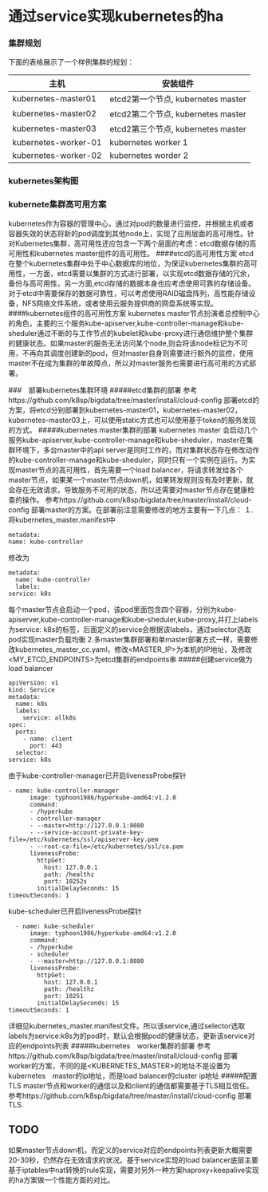 # 通过service实现kubernetes的ha

### 集群规划
下面的表格展示了一个样例集群的规划：

|主机|安装组件|
|---|---|
|kubernetes-master01|etcd2第一个节点, kubernetes master|
|kubernetes-master02|etcd2第二个节点, kubernetes master|
|kubernetes-master03|etcd2第三个节点, kubernetes master|
|kubernetes-worker-01|kubernetes worker 1|
|kubernetes-worker-02|kubernetes worder 2|

### kubernetes架构图


### kubernete集群高可用方案
kubernetes作为容器的管理中心，通过对pod的数量进行监控，并根据主机或者容器失效的状态将新的pod调度到其他node上，实现了应用层面的高可用性。针对Kubernetes集群，高可用性还应包含一下两个层面的考虑：etcd数据存储的高可用性和kubernetes master组件的高可用性。
####etcd的高可用性方案
etcd在整个kubernetes集群中处于中心数据库的地位，为保证kubernetes集群的高可用性，一方面，etcd需要以集群的方式进行部署，以实现etcd数据存储的冗余，备份与高可用性，另一方面,etcd存储的数据本身也应考虑使用可靠的存储设备。对于etcd中需要保存的数据可靠性，可以考虑使用RAID磁盘阵列，高性能存储设备，NFS网络文件系统，或者使用云服务提供商的网盘系统等实现。
####kubernetes组件的高可用性方案
kubernetes master节点扮演者总控制中心的角色，主要的三个服务kube-apiserver,kube-controller-manage和kube-sheduler通过不断的与工作节点的kubelet和kube-proxy进行通信维护整个集群的健康状态。如果master的服务无法访问某个node,则会将该node标记为不可用，不再向其调度创建新的pod，但对master自身则需要进行额外的监控，使用master不在成为集群的单故障点，所以对master服务也需要进行高可用的方式部署。

###　部署kubernetes集群环境
#####etcd集群的部署
参考https://github.com/k8sp/bigdata/tree/master/install/cloud-config
部署etcd的方案，将etcd分别部署到kubernetes-master01，kubernetes-master02，kubernetes-master03上，可以使用static方式也可以使用基于token的服务发现的方式。
#####kubernetes master集群的部署
kubernetes master 会启动几个服务kube-apiserver,kube-controller-manage和kube-sheduler，master在集群环境下，多台master中的api server是同时工作的，而对集群状态存在修改动作的kube-controller-manage和kube-sheduler，同时只有一个实例在运行。为实现master节点的高可用性，首先需要一个load balancer，将请求转发给各个master节点，如果某一个master节点down机，如果转发规则没有及时更新，就会存在无效请求，导致服务不可用的状态，所以还需要对master节点存在健康检查的操作。
参考https://github.com/k8sp/bigdata/tree/master/install/cloud-config
部署master的方案。在部署前注意需要修改的地方主要有一下几点：
１.将kubernetes_master.manifest中
```
metadata: 
name: kube-controller
```
修改为
```
metadata: 
  name: kube-controller
  labels:
service: k8s
```
每个master节点会启动一个pod，该pod里面包含四个容器，分别为kube-apiserver,kube-controller-manage和kube-sheduler,kube-proxy,并打上labels为service: k8s的标签，后面定义的service会根据该labels，通过selector选取pod实现master负载均衡
2.多master集群部署和单master部署方式一样，需要修改kubernetes_master_cc.yaml，修改<MASTER_IP>为本机的IP地址，及修改<MY_ETCD_ENDPOINTS>为etcd集群的endpoints串
#####创建service做为load balancer
```
apiVersion: v1
kind: Service
metadata:
  name: k8s
  labels:
    service: allk8s
spec:
  ports:
    - name: client
      port: 443
  selector:
service: k8s
```
由于kube-controller-manager已开启livenessProbe探针
```
- name: kube-controller-manager
      image: typhoon1986/hyperkube-amd64:v1.2.0
      command:
      - /hyperkube
      - controller-manager
      - --master=http://127.0.0.1:8080
      - --service-account-private-key-file=/etc/kubernetes/ssl/apiserver-key.pem
      - --root-ca-file=/etc/kubernetes/ssl/ca.pem
      livenessProbe:
        httpGet:
          host: 127.0.0.1
          path: /healthz
          port: 10252s
        initialDelaySeconds: 15
timeoutSeconds: 1
```
kube-scheduler已开启livenessProbe探针
```
  - name: kube-scheduler
      image: typhoon1986/hyperkube-amd64:v1.2.0
      command:
      - /hyperkube
      - scheduler
      - --master=http://127.0.0.1:8080
      livenessProbe:
        httpGet:
          host: 127.0.0.1
          path: /healthz
          port: 10251
        initialDelaySeconds: 15
timeoutSeconds: 1
```
详细见kubernetes_master.manifest文件。所以该service,通过selector选取labels为service:k8s为的pod时，默认会根据pod的健康状态，更新该service对应的endpoints列表
#####kubernetes　worker集群的部署
参考https://github.com/k8sp/bigdata/tree/master/install/cloud-config
部署worker的方案，不同的是<KUBERNETES_MASTER>的地址不是设置为kubernetes　master的ip地址，而是load balancer的cluster ip地址
#####配置TLS
master节点和worker的通信以及和client的通信都需要基于TLS相互信任。
参考https://github.com/k8sp/bigdata/tree/master/install/cloud-config
部署TLS. 
## TODO
如果master节点down机，而定义的service对应的endpoints列表更新大概需要20-30秒，仍然存在无效请求的状况。基于service实现的load balancer底层主要基于iptables中nat转换的rule实现，需要对另外一种方案haproxy+keepalive实现的ha方案做一个性能方面的对比。

